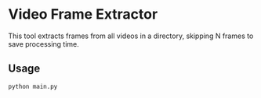 # Video Frame Extractor

This tool extracts frames from all videos in a directory, skipping N frames to save processing time.

## Usage

```bash
python main.py
```
